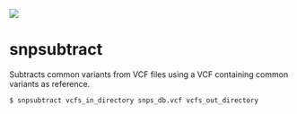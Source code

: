 ![](https://github.com/wigasper/snpsubtract/workflows/build/badge.svg)

# snpsubtract

Subtracts common variants from VCF files using a VCF containing common variants as reference.

```
$ snpsubtract vcfs_in_directory snps_db.vcf vcfs_out_directory
```
